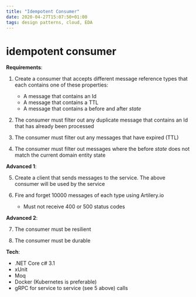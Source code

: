 ```yaml
---
title: "Idempotent Consumer"
date: 2020-04-27T15:07:50+01:00
tags: design patterns, cloud, EDA
---
```

# idempotent consumer

**Requirements**:

1. Create a consumer that accepts different message reference types that each contains one of these properties:
   - A message that contains an Id
   - A message that contains a TTL
   - A message that contains a before and after _state_

2. The consumer must filter out any duplicate message that contains an Id that has already been processed

3. The consumer must filter out any messages that have expired (TTL)

4. The consumer must filter out messages where the before _state_ does not match the current domain entity state

**Advanced 1**:

5. Create a client that sends messages to the service. The above consumer will be used by the service

6. Fire and forget 10000 messages of each type using Artilery.io
   - Must not receive 400 or 500 status codes

**Advanced 2**:

7. The consumer must be resilient

8. The consumer must be durable

**Tech**:

- .NET Core c# 3.1
- xUnit
- Moq
- Docker (Kubernetes is preferable)
- gRPC for service to service (see 5 above) calls